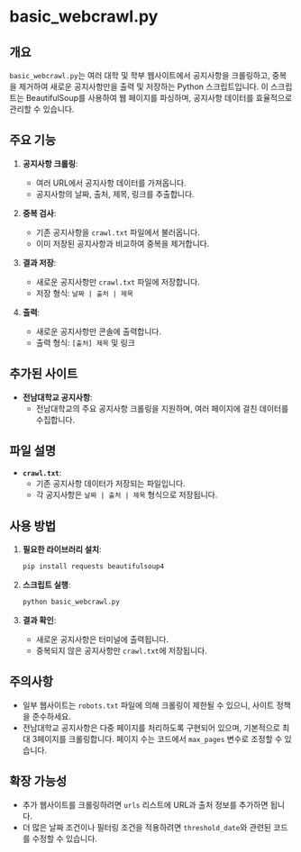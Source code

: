 # basic_webcrawl.py

## 개요
`basic_webcrawl.py`는 여러 대학 및 학부 웹사이트에서 공지사항을 크롤링하고, 중복을 제거하여 새로운 공지사항만을 출력 및 저장하는 Python 스크립트입니다. 이 스크립트는 BeautifulSoup를 사용하여 웹 페이지를 파싱하며, 공지사항 데이터를 효율적으로 관리할 수 있습니다.

## 주요 기능
1. **공지사항 크롤링**:
   - 여러 URL에서 공지사항 데이터를 가져옵니다.
   - 공지사항의 날짜, 출처, 제목, 링크를 추출합니다.

2. **중복 검사**:
   - 기존 공지사항을 `crawl.txt` 파일에서 불러옵니다.
   - 이미 저장된 공지사항과 비교하여 중복을 제거합니다.

3. **결과 저장**:
   - 새로운 공지사항만 `crawl.txt` 파일에 저장합니다.
   - 저장 형식: `날짜 | 출처 | 제목`

4. **출력**:
   - 새로운 공지사항만 콘솔에 출력합니다.
   - 출력 형식: `[출처] 제목` 및 링크

## 추가된 사이트
- **전남대학교 공지사항**:
  - 전남대학교의 주요 공지사항 크롤링을 지원하며, 여러 페이지에 걸친 데이터를 수집합니다.

## 파일 설명
- **`crawl.txt`**:
  - 기존 공지사항 데이터가 저장되는 파일입니다.
  - 각 공지사항은 `날짜 | 출처 | 제목` 형식으로 저장됩니다.

## 사용 방법
1. **필요한 라이브러리 설치**:
   ```bash
   pip install requests beautifulsoup4
   ```

2. **스크립트 실행**:
   ```bash
   python basic_webcrawl.py
   ```

3. **결과 확인**:
   - 새로운 공지사항은 터미널에 출력됩니다.
   - 중복되지 않은 공지사항만 `crawl.txt`에 저장됩니다.

## 주의사항
- 일부 웹사이트는 `robots.txt` 파일에 의해 크롤링이 제한될 수 있으니, 사이트 정책을 준수하세요.
- 전남대학교 공지사항은 다중 페이지를 처리하도록 구현되어 있으며, 기본적으로 최대 3페이지를 크롤링합니다. 페이지 수는 코드에서 `max_pages` 변수로 조정할 수 있습니다.

## 확장 가능성
- 추가 웹사이트를 크롤링하려면 `urls` 리스트에 URL과 출처 정보를 추가하면 됩니다.
- 더 많은 날짜 조건이나 필터링 조건을 적용하려면 `threshold_date`와 관련된 코드를 수정할 수 있습니다.
